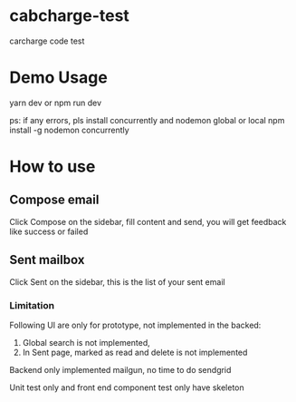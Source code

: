 # cabcharge-test
carcharge code test

# Demo Usage
yarn dev or npm run dev

ps: if any errors, pls install concurrently and nodemon global or local
npm install -g nodemon concurrently

# How to use
## Compose email
Click Compose on the sidebar, fill content and send, you will get feedback like
success or failed

## Sent mailbox
Click Sent on the sidebar, this is the list of your sent email

### Limitation
Following UI are only for prototype, not implemented in the backed:
1. Global search is not implemented,
2. In Sent page, marked as read and delete is not implemented

Backend only implemented mailgun, no time to do sendgrid

Unit test only and front end component test only have skeleton